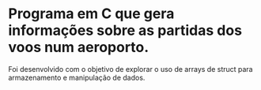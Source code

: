 # Programa em C que gera informações sobre as partidas dos voos num aeroporto. 
Foi desenvolvido com o objetivo de explorar o uso de arrays de struct para armazenamento e manipulação de dados.
